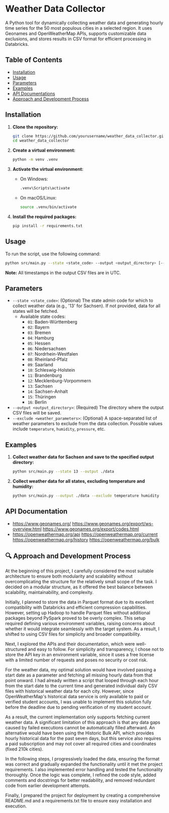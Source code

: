 # Weather Data Collector

A Python tool for dynamically collecting weather data and generating hourly time series for the 50 most populous cities in a selected region. It uses Geonames and OpenWeatherMap APIs, supports customizable data exclusions, and stores results in CSV format for efficient processing in Databricks.

## Table of Contents

- [Installation](#installation)
- [Usage](#usage)
- [Parameters](#parameters)
- [Examples](#examples)
- [API Documentations](#apidocumentations)
- [Approach and Development Process](#-approach-and-development-process)

## Installation

1. **Clone the repository:**

    ```sh
    git clone https://github.com/yourusername/weather_data_collector.git
    cd weather_data_collector
    ```

2. **Create a virtual environment:**

    ```sh
    python -m venv .venv
    ```

3. **Activate the virtual environment:**

    - On Windows:

        ```sh
        .venv\Scripts\activate
        ```

    - On macOS/Linux:

        ```sh
        source .venv/bin/activate
        ```

4. **Install the required packages:**

    ```sh
    pip install -r requirements.txt
    ```

## Usage

To run the script, use the following command:

```sh
python src/main.py --state <state_code> --output <output_directory> [--exclude <weather_parameters>]
```

**Note:** All timestamps in the output CSV files are in UTC.

## Parameters

- `--state <state_code>`: (Optional) The state admin code for which to collect weather data (e.g., '13' for Sachsen). If not provided, data for all states will be fetched.
  - Available state codes:
    - `01`: Baden-Württemberg
    - `02`: Bayern
    - `03`: Bremen
    - `04`: Hamburg
    - `05`: Hessen
    - `06`: Niedersachsen
    - `07`: Nordrhein-Westfalen
    - `08`: Rheinland-Pfalz
    - `09`: Saarland
    - `10`: Schleswig-Holstein
    - `11`: Brandenburg
    - `12`: Mecklenburg-Vorpommern
    - `13`: Sachsen
    - `14`: Sachsen-Anhalt
    - `15`: Thüringen
    - `16`: Berlin
- `--output <output_directory>`: (Required) The directory where the output CSV files will be saved.
- `--exclude <weather_parameters>`: (Optional) A space-separated list of weather parameters to exclude from the data collection. Possible values include `temperature`, `humidity`, `pressure`, etc.

## Examples

1. **Collect weather data for Sachsen and save to the specified output directory:**

    ```sh
    python src/main.py --state 13 --output ./data
    ```

2. **Collect weather data for all states, excluding temperature and humidity:**

    ```sh
    python src/main.py --output ./data --exclude temperature humidity
    ```

## API Documentation
- https://www.geonames.org/
    https://www.geonames.org/export/ws-overview.html
    https://www.geonames.org/export/codes.html
- https://openweathermap.org/api
    https://openweathermap.org/current
    https://openweathermap.org/history
    https://openweathermap.org/bulk


## 🔍 Approach and Development Process
At the beginning of this project, I carefully considered the most suitable architecture to ensure both modularity and scalability without overcomplicating the structure for the relatively small scope of the task. I decided on a modular structure, as it offered the best balance between scalability, maintainability, and complexity.

Initially, I planned to store the data in Parquet format due to its excellent compatibility with Databricks and efficient compression capabilities. However, setting up Hadoop to handle Parquet files without additional packages beyond PySpark proved to be overly complex. This setup required defining various environment variables, raising concerns about whether it would integrate seamlessly with the target system. As a result, I shifted to using CSV files for simplicity and broader compatibility.

Next, I explored the APIs and their documentation, which were well-structured and easy to follow. For simplicity and transparency, I chose not to store the API key in an environment variable, since it uses a free license with a limited number of requests and poses no security or cost risk.

For the weather data, my optimal solution would have involved passing a start date as a parameter and fetching all missing hourly data from that point onward. I had already written a script that looped through each hour from the start date to the current time and generated individual daily CSV files with historical weather data for each city. However, since OpenWeatherMap's historical data service is only available to paid or verified student accounts, I was unable to implement this solution fully before the deadline due to pending verification of my student account.

As a result, the current implementation only supports fetching current weather data. A significant limitation of this approach is that any data gaps caused by failed executions cannot be automatically filled afterward. An alternative would have been using the Historic Bulk API, which provides hourly historical data for the past seven days, but this service also requires a paid subscription and may not cover all required cities and coordinates (fixed 210k cities).

In the following steps, I progressively loaded the data, ensuring the format was correct and gradually expanded the functionality until it met the project requirements. I also implemented error handling and tested the functionality thoroughly. Once the logic was complete, I refined the code style, added comments and docstrings for better readability, and removed redundant code from earlier development attempts.

Finally, I prepared the project for deployment by creating a comprehensive README.md and a requirements.txt file to ensure easy installation and execution.
